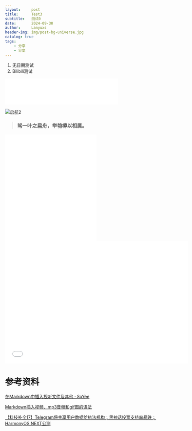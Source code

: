 ```yaml
---
layout:     post
title:      Test3
subtitle:   测试0
date:       2024-09-30
author:     Lanyuxs
header-img: img/post-bg-universe.jpg
catalog: true
tags:
    - 分享
    - 分享
---
```


1. 无日期测试
2.   Bilibili测试

<iframe frameborder="no" border="0" marginwidth="0" marginheight="0" width=370 height=86 src="//music.163.com/outchain/player?type=2&id=406730530&auto=0&height=66"></iframe>

![启航2](https://p.ipic.vip/ul422h.jpg)

> ### 驾一叶之扁舟，举匏樽以相属。

<iframe src="//player.bilibili.com/player.html?isOutside=true&aid=90459860&bvid=BV1U7411c7aR&cid=154487528&p=1" scrolling="no" border="0" frameborder="no" framespacing="0" allowfullscreen="true"></iframe>

<iframe height="200" width="300" src="//player.bilibili.com/player.html?isOutside=true&aid=90459860&bvid=BV1U7411c7aR&cid=154487528&p=1" scrolling="no" border="0" frameborder="no" framespacing="0" allowfullscreen="true"></iframe>

<iframe height="400" width="600" src="//player.bilibili.com/player.html?isOutside=true&aid=90459860&bvid=BV1U7411c7aR&cid=154487528&p=1" scrolling="no" border="0" frameborder="no" framespacing="0" allowfullscreen="true"></iframe>

# 参考资料

[在Markdown中插入视听文件及其他 · SoYee](https://soyee.me/2018/03/23/markdown-audio-fole/#:~:text=)

[Markdown插入视频、mp3音频和gif图的语法](https://blog.csdn.net/muxuen/article/details/124534999)

[【科技补全17】Telegram将共享用户数据给执法机构；黑神话投票支持率暴跌；HarmonyOS NEXT公测]( https://www.bilibili.com/video/BV1s7xMe9ExX/?share_source=copy_web&vd_source=0af97e70419096252017c40ffd3eba82)